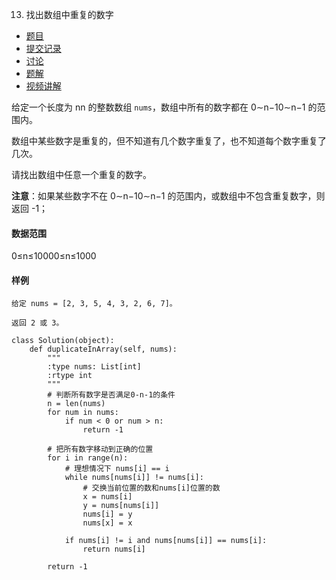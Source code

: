 13. 找出数组中重复的数字

- [  题目](https://www.acwing.com/problem/content/description/14/)
- [  提交记录](https://www.acwing.com/problem/content/submission/14/)
- [  讨论](https://www.acwing.com/problem/content/discussion/index/14/1/)
- [  题解](https://www.acwing.com/problem/content/solution/14/1/)
- [  视频讲解](https://www.acwing.com/problem/content/video/14/)

给定一个长度为 nn 的整数数组 `nums`，数组中所有的数字都在 0∼n−10∼n−1 的范围内。

数组中某些数字是重复的，但不知道有几个数字重复了，也不知道每个数字重复了几次。

请找出数组中任意一个重复的数字。

**注意**：如果某些数字不在 0∼n−10∼n−1 的范围内，或数组中不包含重复数字，则返回 -1；

#### 数据范围

0≤n≤10000≤n≤1000

#### 样例

```
给定 nums = [2, 3, 5, 4, 3, 2, 6, 7]。

返回 2 或 3。
```

```
class Solution(object):
    def duplicateInArray(self, nums):
        """
        :type nums: List[int]
        :rtype int
        """
        # 判断所有数字是否满足0-n-1的条件
        n = len(nums)
        for num in nums:
            if num < 0 or num > n:
                return -1
        
        # 把所有数字移动到正确的位置
        for i in range(n):
            # 理想情况下 nums[i] == i
            while nums[nums[i]] != nums[i]:
                # 交换当前位置的数和nums[i]位置的数
                x = nums[i]
                y = nums[nums[i]]
                nums[i] = y
                nums[x] = x
                
            if nums[i] != i and nums[nums[i]] == nums[i]:
                return nums[i]
           
        return -1
```

